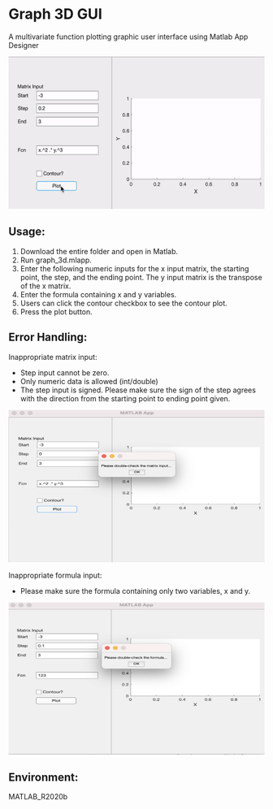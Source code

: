 # Graph 3D GUI
A multivariate function plotting graphic user interface using Matlab App Designer <br />

<img src="https://github.com/yyydky/graph_3d_gui/blob/master/demo.gif" width="600" height="300">

## Usage:
1. Download the entire folder and open in Matlab.
2. Run graph_3d.mlapp.
3. Enter the following numeric inputs for the x input matrix, the starting point, the step, and the ending point. The y input matrix is the transpose of the x matrix.
4. Enter the formula containing x and y variables.
4. Users can click the contour checkbox to see the contour plot.
5. Press the plot button.

## Error Handling:
Inappropriate matrix input: 
- Step input cannot be zero. 
- Only numeric data is allowed (int/double)
- The step input is signed. Please make sure the sign of the step agrees with the direction from the starting point to ending point given.

<img src="https://github.com/yyydky/graph_3d_gui/blob/master/input_err.png" width="600" height="300">

Inappropriate formula input: 
- Please make sure the formula containing only two variables, x and y.

<img src="https://github.com/yyydky/graph_3d_gui/blob/master/fcn_err.png" width="600" height="300">

## Environment:
MATLAB_R2020b

